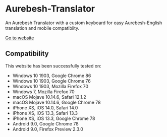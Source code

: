 # Aurebesh-Translator

An Aurebesh Translator with a custom keyboard for easy Aurebesh-English translation and mobile compatibiity.

[Go to website](https://thatiemsz.github.io/Aurebesh-Translator/)

## Compatibility
This website has been successfully tested on:
- Windows 10 1903, Google Chrome 86
- Windows 10 1903, Google Chrome 76
- Windows 10 1903, Mozilla Firefox 70
- Windows 7, Mozilla Firefox 70
- macOS Mojave 10.14.6, Safari 12.1.2
- macOS Mojave 10.14.6, Google Chrome 78
- iPhone XS, iOS 14.0, Safari 14.0
- iPhone XS, iOS 13.3, Safari 13.3
- iPhone XS, iOS 13.3, Google Chrome 78
- Android 9.0, Google Chrome 78
- Android 9.0, Firefox Preview 2.3.0
